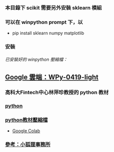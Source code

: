 ### 本目錄下 scikit 需要另外安裝 sklearn 模組
### 可以在 winpython prompt 下，以 
* pip install sklearn numpy matplotlib
### 安裝
###### 已安裝好的 winpython 壓縮檔： 
## [Google 雲端：WPy-0419-light](https://drive.google.com/open?id=1uBbERr3BpYymWXW-XNMubSF-pmJ1CHXC)
###
### 高科大Fintech中心林萍珍教授的 python 教材
### [python](https://drive.google.com/open?id=1ekR9CcUSHtSD5MtDI6bYRrxVJHo6qWgk)
### [python教材壓縮檔](https://drive.google.com/open?id=1-jjnpijBR8P9XaA8wva4yhxVohQ8y2mC)
* [Google Colab](https://colab.research.google.com/)
### [參考：小狐狸事務所](http://yhhuang1966.blogspot.com/2017/06/micropython-on-esp8266-dht11.html)
